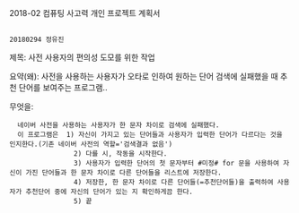 2018-02 컴퓨팅 사고력 개인 프로젝트 계획서

                                                                                                          20180294 정유진

제목: 사전 사용자의 편의성 도모를 위한 작업

요약(왜): 사전을 사용하는 사용자가 오타로 인하여 원하는 단어 검색에 실패했을 때 추천 단어를 보여주는 프로그램..

무엇을: 

      네이버 사전을 사용하는 사용자가 한 문자 차이로 검색에 실패했다.
      이 프로그램은  1) 자신이 가지고 있는 단어들과 사용자가 입력한 단어가 다르다는 것을 인지한다.(기존 네이버 사전의 역할='검색결과 없음')
                    2) 다를 시, 작동을 시작한다.                    
                    3) 사용자가 입력한 단어의 첫 문자부터 #미정# for 문을 사용하여 자신이 가진 단어들과 한 문자 차이로 다른 단어들을 리스트에 저장한다.
                    4) 저장한, 한 문자 차이로 다른 단어들(=추천단어들)을 출력하여 사용자가 추천단어 중에 자신의 단어가 있는 지 확인하게끔 한다.
                    5) 끝
                    
